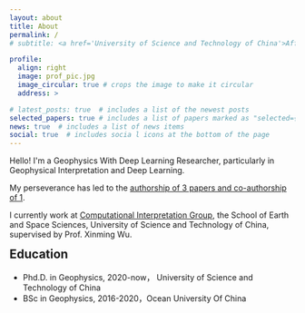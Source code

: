 ```yaml
---
layout: about
title: About
permalink: /
# subtitle: <a href='University of Science and Technology of China'>Affiliations</a>. Address. Contacts. Moto. Etc.

profile:
  align: right
  image: prof_pic.jpg
  image_circular: true # crops the image to make it circular
  address: >

# latest_posts: true  # includes a list of the newest posts
selected_papers: true # includes a list of papers marked as "selected={true}"
news: true  # includes a list of news items
social: true  # includes socia l icons at the bottom of the page
---
```


<!-- Hanlin Sheng currently works at [Computational Interpretation Group](http://cig.ustc.edu.cn/hanlin/list.htm), the School of Earth and Space Sciences, University of Science and Technology of China, supervised by Prof. Xinming Wu. Hanlin does research in Geophysics and Artificial Intelligence. -->

Hello! I'm a Geophysics With Deep Learning Researcher, particularly in Geophysical Interpretation and Deep Learning. 

My perseverance has led to the [authorship of 3 papers and co-authorship of 1](https://scholar.google.com/citations?user=nVlz0lEAAAAJ&hl=zh-CN). 

I currently work at [Computational Interpretation Group](http://cig.ustc.edu.cn/hanlin/list.htm), the School of Earth and Space Sciences, University of Science and Technology of China, supervised by Prof. Xinming Wu.

<!-- <table style="border: none;">
  <tr style="border: none;">
    <td valign="top" style="border: none;"> -->
<h2 style="margin-top:0;">Education</h2>

<ul>
  <li>Phd.D. in Geophysics, 2020-now， University of Science and Technology of China</li>
  <li>BSc    in Geophysics, 2016-2020，Ocean University Of China</li>
<!-- </ul>
    </td>
    <td valign="top" style="border: none;"> -->


